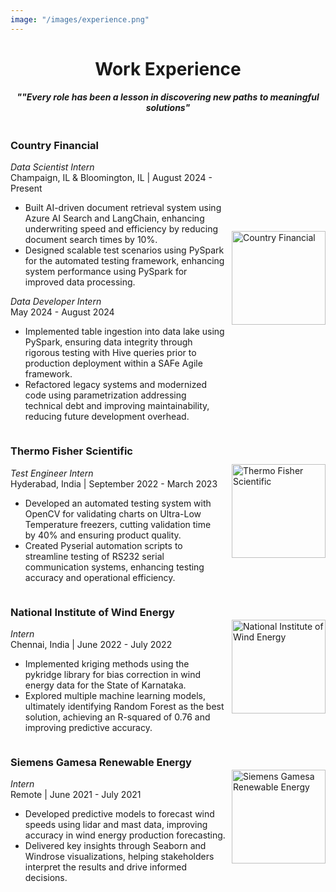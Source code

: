 ```yaml
---
image: "/images/experience.png" 
---
```


<!--more-->
<h1 align="center">Work Experience</h1>
<h4 align="center"><em>""Every role has been a lesson in discovering new paths to meaningful solutions"</em></h4>
<div style="display: flex; align-items: center; flex-direction: row-reverse;">
    <img src="/images/cf.png" alt="Country Financial" style="width: 150px; height: auto; margin-left: 10px;">
    <div>
        <h3><strong>Country Financial</strong></h3>
        <em>Data Scientist Intern</em><br>
        Champaign, IL & Bloomington, IL | August 2024 - Present
        <ul>
            <li>Built AI-driven document retrieval system using Azure AI Search and LangChain, enhancing underwriting speed and efficiency by reducing document search times by 10%.</li>
            <li>Designed scalable test scenarios using PySpark for the automated testing framework, enhancing system performance using PySpark for improved data processing.</li>
        </ul>
        <em>Data Developer Intern</em><br>
        May 2024 - August 2024
        <ul>
            <li>Implemented table ingestion into data lake using PySpark, ensuring data integrity through rigorous testing with Hive queries prior to production deployment within a SAFe Agile framework.</li>
            <li>Refactored legacy systems and modernized code using parametrization addressing technical debt and improving maintainability, reducing future development overhead.</li>
        </ul>
    </div>
</div>

<div style="display: flex; align-items: center; flex-direction: row-reverse;">
    <img src="/images/thermo.png" alt="Thermo Fisher Scientific" style="width: 150px; height: auto; margin-left: 15px;">
    <div>
        <h3><strong>Thermo Fisher Scientific</strong></h3>
        <em>Test Engineer Intern</em><br>
        Hyderabad, India | September 2022 - March 2023
        <ul>
            <li>Developed an automated testing system with OpenCV for validating charts on Ultra-Low Temperature freezers, cutting validation time by 40% and ensuring product quality.</li>
            <li>Created Pyserial automation scripts to streamline testing of RS232 serial communication systems, enhancing testing accuracy and operational efficiency.</li>
        </ul>
    </div>
</div>

<div style="display: flex; align-items: center; flex-direction: row-reverse;">
    <img src="/images/niwe.png" alt="National Institute of Wind Energy" style="width: 150px; height: auto; margin-left: 10px;">
    <div>
        <h3><strong>National Institute of Wind Energy</strong></h3>
        <em>Intern</em><br>
        Chennai, India | June 2022 - July 2022
        <ul>
            <li>Implemented kriging methods using the pykridge library for bias correction in wind energy data for the State of Karnataka.</li>
            <li>Explored multiple machine learning models, ultimately identifying Random Forest as the best solution, achieving an R-squared of 0.76 and improving predictive accuracy.</li>
        </ul>
    </div>
</div>

<div style="display: flex; align-items: center; flex-direction: row-reverse;">
    <img src="/images/sg.png" alt="Siemens Gamesa Renewable Energy" style="width: 150px; height: auto; margin-left: 10px;">
    <div>
        <h3><strong>Siemens Gamesa Renewable Energy</strong></h3>
        <em>Intern</em><br>
        Remote | June 2021 - July 2021
        <ul>
            <li>Developed predictive models to forecast wind speeds using lidar and mast data, improving accuracy in wind energy production forecasting.</li>
            <li>Delivered key insights through Seaborn and Windrose visualizations, helping stakeholders interpret the results and drive informed decisions.</li>
        </ul>
    </div>
</div>
